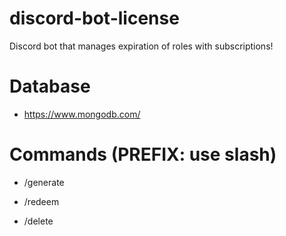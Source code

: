# discord-bot-license

Discord bot that manages expiration of roles with subscriptions!


# Database
 - https://www.mongodb.com/


# Commands (PREFIX: use slash)

 - /generate <tagrole> <time> <count>
 
 - /redeem <licensekey>
 
 - /delete <licensekey>
